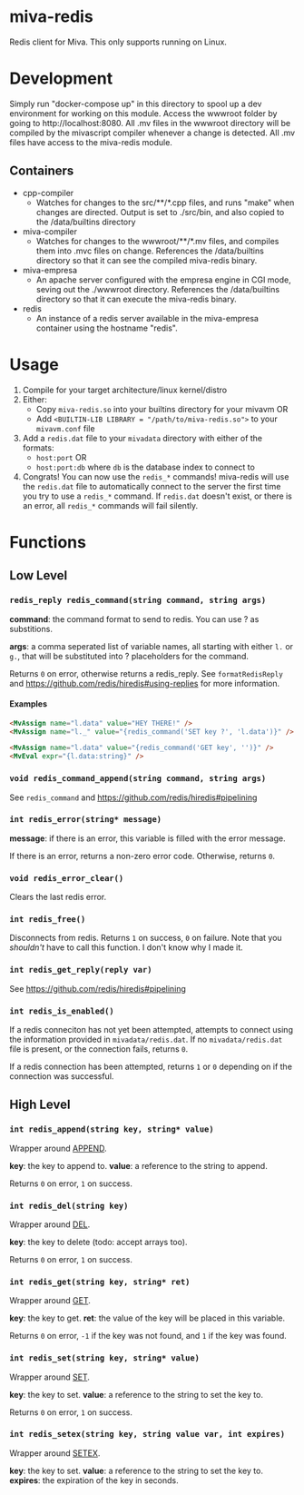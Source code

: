 # miva-redis
Redis client for Miva. This only supports running on Linux.

# Development
Simply run "docker-compose up" in this directory to spool up a dev environment for working on this module. Access the wwwroot folder by going to http://localhost:8080. All .mv files in the wwwroot directory will be compiled by the mivascript compiler whenever a change is detected. All .mv files have access to the miva-redis module.

## Containers
- cpp-compiler
	- Watches for changes to the src/**/*.cpp files, and runs "make" when changes are directed. Output is set to ./src/bin, and also copied to the /data/builtins directory
- miva-compiler
	- Watches for changes to the wwwroot/**/*.mv files, and compiles them into .mvc files on change. References the /data/builtins directory so that it can see the compiled miva-redis binary.
- miva-empresa
	- An apache server configured with the empresa engine in CGI mode, seving out the ./wwwroot directory. References the /data/builtins directory so that it can execute the miva-redis binary.
- redis
	- An instance of a redis server available in the miva-empresa container using the hostname "redis".

# Usage
1) Compile for your target architecture/linux kernel/distro
2) Either:
	- Copy `miva-redis.so` into your builtins directory for your mivavm OR
	- Add `<BUILTIN-LIB LIBRARY = "/path/to/miva-redis.so">` to your `mivavm.conf` file
3) Add a `redis.dat` file to your `mivadata` directory with either of the formats:
	- `host:port` OR
	- `host:port:db` where `db` is the database index to connect to
4) Congrats! You can now use the `redis_*` commands! miva-redis will use the `redis.dat` file to automatically connect to the server the first time you try to use a `redis_*` command. If `redis.dat` doesn't exist, or there is an error, all `redis_*` commands will fail silently.

# Functions

## Low Level

### `redis_reply redis_command(string command, string args)`
**command**: the command format to send to redis. You can use ? as substitions.

**args**: a comma seperated list of variable names, all starting with either `l.` or `g.`, that will be substituted into ? placeholders for the command.

Returns `0` on error, otherwise returns a redis_reply. See `formatRedisReply` and https://github.com/redis/hiredis#using-replies for more information.

#### Examples
```html
<MvAssign name="l.data" value="HEY THERE!" />
<MvAssign name="l._" value="{redis_command('SET key ?', 'l.data')}" />
```

```html
<MvAssign name="l.data" value="{redis_command('GET key', '')}" />
<MvEval expr="{l.data:string}" />
```

### `void redis_command_append(string command, string args)`
See `redis_command` and https://github.com/redis/hiredis#pipelining

### `int redis_error(string* message)`
**message**: if there is an error, this variable is filled with the error message.

If there is an error, returns a non-zero error code. Otherwise, returns `0`.

### `void redis_error_clear()`
Clears the last redis error.

### `int redis_free()`
Disconnects from redis. Returns `1` on success, `0` on failure. Note that you *shouldn't* have to call this function. I don't know why I made it.

### `int redis_get_reply(reply var)`
See https://github.com/redis/hiredis#pipelining

### `int redis_is_enabled()`
If a redis conneciton has not yet been attempted, attempts to connect using the information provided in `mivadata/redis.dat`. If no `mivadata/redis.dat` file is present, or the connection fails, returns `0`.

If a redis connection has been attempted, returns `1` or `0` depending on if the connection was successful.

## High Level

### `int redis_append(string key, string* value)`
Wrapper around [APPEND](https://redis.io/commands/append).

**key**: the key to append to.
**value**: a reference to the string to append.

Returns `0` on error, `1` on success.

### `int redis_del(string key)`
Wrapper around [DEL](https://redis.io/commands/del).

**key**: the key to delete (todo: accept arrays too).

Returns `0` on error, `1` on success.

### `int redis_get(string key, string* ret)`
Wrapper around [GET](https://redis.io/commands/get).

**key**: the key to get.
**ret**: the value of the key will be placed in this variable.

Returns `0` on error, `-1` if the key was not found, and `1` if the key was found.

### `int redis_set(string key, string* value)`
Wrapper around [SET](https://redis.io/commands/set).

**key**: the key to set.
**value**: a reference to the string to set the key to.

Returns `0` on error, `1` on success.

### `int redis_setex(string key, string value var, int expires)`
Wrapper around [SETEX](https://redis.io/commands/setex).

**key**: the key to set.
**value**: a reference to the string to set the key to.
**expires**: the expiration of the key in seconds.